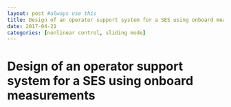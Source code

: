 ```yaml
---
layout: post #always use this
title: Design of an operator support system for a SES using onboard measurements   #This becomes the title of the page
date: 2017-04-21
categories: [nonlinear control, sliding mode]
---
```

# Design of an operator support system for a SES using onboard measurements #
